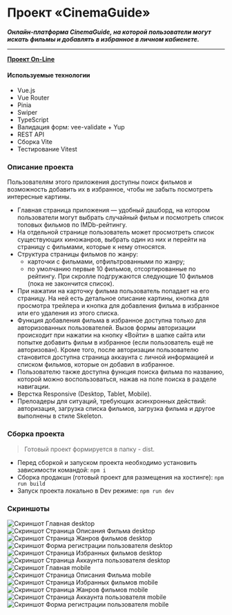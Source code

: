 # Проект «CinemaGuide»

**_Онлайн-платформа CinemaGuide, на которой пользователи могут искать фильмы и добавлять в избранное в личном кабиенете._**

---

**[Проект On-Line](https://cinemaguide.dendev.ru/)**

#### Используемые технологии

-   Vue.js
-   Vue Router
-   Pinia
-   Swiper
-   TypeScript
-   Валидация форм: vee-validate + Yup
-   REST API
-   Сборка Vite
-   Тестирование Vitest

### Описание проекта

Пользователям этого приложения доступны поиск фильмов и возможность добавить их в избранное, чтобы
не забыть посмотреть интересные картины.

-   Главная страница приложения — удобный дашборд, на котором пользователи могут выбрать случайный фильм и посмотреть список топовых фильмов по IMDb-рейтингу.
-   На отдельной странице пользователь может просмотреть список существующих киножанров, выбрать один из них и перейти на страницу с фильмами, которые к нему относятся.
-   Структура страницы фильмов по жанру:
    - карточки с фильмами, отфильтрованными по жанру;
    - по умолчанию первые 10 фильмов, отсортированные по рейтингу. При скролле подгружаются следующие 10 фильмов (пока не закончится список).
-   При нажатии на карточку фильма пользователь попадает на его страницу. На ней есть детальное описание картины, кнопка для просмотра трейлера и кнопка для добавления фильма в избранное или его удаления из этого списка.
-   Функция добавления фильма в избранное доступна только для авторизованных пользователей. Вызов формы авторизации происходит при нажатии на кнопку «Войти» в шапке сайта или попытке добавить фильм в избранное (если пользователь ещё не авторизован). Кроме того, после авторизации пользователю становится доступна страница аккаунта с личной информацией и списком фильмов, которые он добавил в избранное.
-   Пользователю также доступна функция поиска фильма по названию, которой можно воспользоваться, нажав на поле поиска в разделе навигации.
-   Верстка Responsive (Desktop, Tablet, Mobile).
-   Прелоадеры для ситуаций, требующих асинхронных действий: авторизация, загрузка списка фильмов, загрузка фильма и другое выполнены в стиле Skeleton.

### Сборка проекта

> Готовый проект формируется в папку - dist.

-   Перед сборкой и запуском проекта необходимо установить зависимости командой: `npm i`
-   Сборка продакшн (готовый проект для размещения на хостинге): `npm run build`
-   Запуск проекта локально в Dev режиме: `npm run dev`

### Скриншоты

![Скриншот Главная desktop](/screenshots/index-desktop.jpg)
![Скриншот Страница Описания Фильма desktop](/screenshots/film-desktop.jpg)
![Скриншот Страница Жанров фильмов desktop](/screenshots/genres-desktop.jpg)
![Скриншот Форма регистрации пользователя desktop](/screenshots/register-desktop.jpg)
![Скриншот Страница Избранных фильмов desktop](/screenshots/favorites-desktop.jpg)
![Скриншот Страница Аккаунта пользователя desktop](/screenshots/settings-desktop.jpg)
![Скриншот Главная mobile](/screenshots/index-mobile.jpg)
![Скриншот Страница Описания Фильма mobile](/screenshots/film-mobile.jpg)
![Скриншот Страница Избранных фильмов mobile](/screenshots/favorites-mobile.jpg)
![Скриншот Страница Жанров фильмов mobile](/screenshots/genres-mobile.jpg)
![Скриншот Страница Аккаунта пользователя mobile](/screenshots/settings-mobile.jpg)
![Скриншот Форма регистрации пользователя mobile](/screenshots/register-mobile.jpg)
